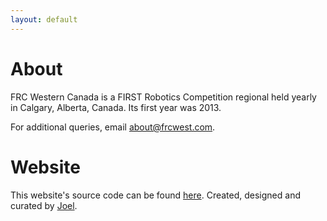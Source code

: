 ```yaml
---
layout: default
---
```


# About

FRC Western Canada is a FIRST Robotics Competition regional held yearly in Calgary, Alberta, Canada. Its first year was 2013.

For additional queries, email [about@frcwest.com](mailto:about@frcwest.com).

# Website

This website's source code can be found [here](https://github.com/frc-west/frcwest.com). Created, designed and curated by [Joel](https://github.com/joelg236).
